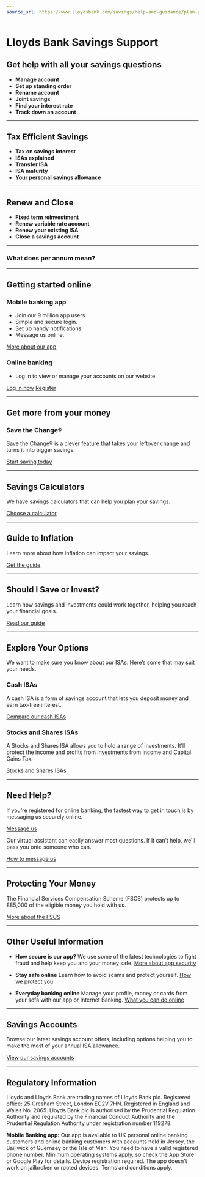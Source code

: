 ```yaml
---
source_url: https://www.lloydsbank.com/savings/help-and-guidance/plan-your-savings.html
---
```


# Lloyds Bank Savings Support

## Get help with all your savings questions

- **Manage account**
- **Set up standing order**
- **Rename account**
- **Joint savings**
- **Find your interest rate**
- **Track down an account**

---

## Tax Efficient Savings

- **Tax on savings interest**
- **ISAs explained**
- **Transfer ISA**
- **ISA maturity**
- **Your personal savings allowance**

---

## Renew and Close

- **Fixed term reinvestment**
- **Renew variable rate account**
- **Renew your existing ISA**
- **Close a savings account**

---

### What does per annum mean?

---

## Getting started online

### Mobile banking app
- Join our 9 million app users.
- Simple and secure login.
- Set up handy notifications.
- Message us online.

[More about our app](#)

### Online banking
- Log in to view or manage your accounts on our website.

[Log in now](#)
[Register](#)

---

## Get more from your money

### Save the Change®
Save the Change® is a clever feature that takes your leftover change and turns it into bigger savings.

[Start saving today](#)

---

## Savings Calculators

We have savings calculators that can help you plan your savings.

[Choose a calculator](#)

---

## Guide to Inflation

Learn more about how inflation can impact your savings.

[Get the guide](#)

---

## Should I Save or Invest?

Learn how savings and investments could work together, helping you reach your financial goals.

[Read our guide](#)

---

## Explore Your Options

We want to make sure you know about our ISAs. Here’s some that may suit your needs.

### Cash ISAs
A cash ISA is a form of savings account that lets you deposit money and earn tax-free interest.

[Compare our cash ISAs](#)

### Stocks and Shares ISAs
A Stocks and Shares ISA allows you to hold a range of investments. It’ll protect the income and profits from investments from Income and Capital Gains Tax.

[Stocks and Shares ISAs](#)

---

## Need Help?

If you're registered for online banking, the fastest way to get in touch is by messaging us securely online.

[Message us](#)

Our virtual assistant can easily answer most questions. If it can’t help, we'll pass you onto someone who can.

[How to message us](#)

---

## Protecting Your Money

The Financial Services Compensation Scheme (FSCS) protects up to £85,000 of the eligible money you hold with us.

[More about the FSCS](#)

---

## Other Useful Information

- **How secure is our app?**
  We use some of the latest technologies to fight fraud and help keep you and your money safe.
  [More about app security](#)

- **Stay safe online**
  Learn how to avoid scams and protect yourself.
  [How we protect you](#)

- **Everyday banking online**
  Manage your profile, money or cards from your sofa with our app or Internet Banking.
  [What you can do online](#)

---

## Savings Accounts

Browse our latest savings account offers, including options helping you to make the most of your annual ISA allowance.

[View our savings accounts](#)

---

## Regulatory Information

Lloyds and Lloyds Bank are trading names of Lloyds Bank plc.
Registered office: 25 Gresham Street, London EC2V 7HN.
Registered in England and Wales No. 2065.
Lloyds Bank plc is authorised by the Prudential Regulation Authority and regulated by the Financial Conduct Authority and the Prudential Regulation Authority under registration number 119278.

**Mobile Banking app:**
Our app is available to UK personal online banking customers and online banking customers with accounts held in Jersey, the Bailiwick of Guernsey or the Isle of Man. You need to have a valid registered phone number. Minimum operating systems apply, so check the App Store or Google Play for details. Device registration required. The app doesn't work on jailbroken or rooted devices. Terms and conditions apply.
